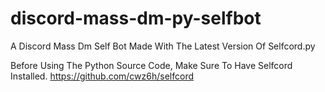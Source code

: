 # discord-mass-dm-py-selfbot
A Discord Mass Dm Self Bot Made With The Latest Version Of Selfcord.py 


Before Using The Python Source Code, Make Sure To Have Selfcord Installed. https://github.com/cwz6h/selfcord
